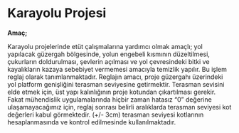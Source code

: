 # Karayolu Projesi

**Amaç;**

Karayolu projelerinde etüt çalışmalarına yardımcı olmak amaçlı; yol yapılacak güzergah bölgesinde, yolun engebeli kısmının düzeltilmesi, çukurların doldurulması, şevlerin açılması ve yol çevresindeki bitki ve kayalıkların kazaya sebebiyet vermemesi amacıyla temizlik yapılır. Bu işlem reglaj olarak tanımlanmaktadır. Reglajın amacı, proje güzergahı üzerindeki yol platform genişliğini terasman seviyesine getirmektir. Terasman sevisini elde etmek için, üst yapı kalınlığının proje kotundan çıkartılması gerekir. Fakat mühendislik uygulamalarında hiçbir zaman hatasız “0” değerine ulaşamayacağımız için, reglaj sonrası belirli aralıklarda terasman seviyesi kot değerleri kabul görmektedir. (+/- 3cm) terasman  seviyesi kotlarının hesaplanmasında ve kontrol edilmesinde kullanılmaktadır.
